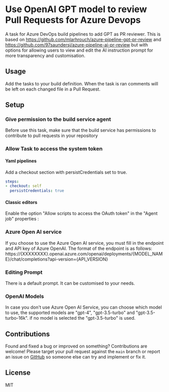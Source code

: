 # Use OpenAI GPT model to review Pull Requests for Azure Devops
A task for Azure DevOps build pipelines to add GPT as PR reviewer.
This is based on https://github.com/mlarhrouch/azure-pipeline-gpt-pr-review and https://github.com/97saundersj/azure-pipeline-ai-pr-review but with options for allowing users to view and edit the AI instruction prompt for more transparency and customisation.

## Usage

Add the tasks to your build definition.
When the task is ran comments will be left on each changed file in a Pull Request.

## Setup

### Give permission to the build service agent

Before use this task, make sure that the build service has permissions to contribute to pull requests in your repository

### Allow Task to access the system token

#### Yaml pipelines 

Add a checkout section with persistCredentials set to true.

```yaml
steps:
- checkout: self
  persistCredentials: true
```

#### Classic editors 

Enable the option "Allow scripts to access the OAuth token" in the "Agent job" properties :

### Azure Open AI service

If you choose to use the Azure Open AI service, you must fill in the endpoint and API key of Azure OpenAI. The format of the endpoint is as follows: https://{XXXXXXXX}.openai.azure.com/openai/deployments/{MODEL_NAME}/chat/completions?api-version={API_VERSION}

### Editing Prompt

There is a default prompt. It can be customised to your needs.

### OpenAI Models

In case you don't use Azure Open AI Service, you can choose which model to use, the supported models are "gpt-4", "gpt-3.5-turbo" and "gpt-3.5-turbo-16k". if no model is selected the "gpt-3.5-turbo" is used.

## Contributions
Found and fixed a bug or improved on something? Contributions are welcome! Please target your pull request against the `main` branch or report an issue on [GitHub](https://github.com/arieslai/azure-pipeline-ai-pr-review/issues) so someone else can try and implement or fix it.

## License
MIT
